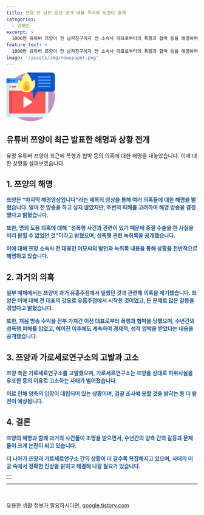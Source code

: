 ```yaml
---
title: 쯔양 전 남친 음성 공개 얘를 죽여야 되겠다 충격
categories:
  - 연예인
excerpt: >
  1000만 유튜버 쯔양이 전 남자친구이자 전 소속사 대표로부터의 폭행과 협박 등을 해명하며 의혹을 떠나 세부사항을 공개하고 있다. 쯔양은 중절수술과 성폭행 관련 녹취록을 공개하고, 명의도용과 유흥주점 업무 강요에 대한 주장을 해명했다. 또한 쯔양은 가로세로연구소의 주장을 거부하고, 해당 대표를 검찰에 고발했다. 해당 대표는 검찰 조사에 성실히 응할 것이라 밝혔다. 현재 관련된 사건은 계속 진행 중이며, 쯔양과 관련된 추가적인 행동이 예상된다.
feature_text: >
  1000만 유튜버 쯔양이 전 남자친구이자 전 소속사 대표로부터의 폭행과 협박 등을 해명하며 의혹을 떠나 세부사항을 공개하고 있다. 쯔양은 중절수술과 성폭행 관련 녹취록을 공개하고, 명의도용과 유흥주점 업무 강요에 대한 주장을 해명했다. 또한 쯔양은 가로세로연구소의 주장을 거부하고, 해당 대표를 검찰에 고발했다. 해당 대표는 검찰 조사에 성실히 응할 것이라 밝혔다. 현재 관련된 사건은 계속 진행 중이며, 쯔양과 관련된 추가적인 행동이 예상된다.
image: '/assets/img/newspaper.png'
---
```


<p><img src="/assets/img/news.png" alt="rentncar 속보" /></p>

<h2>유튜버 쯔양이 최근 발표한 해명과 상황 전개</h2>

<p data-ke-size="size16">유명 유튜버 쯔양이 최근에 폭행과 협박 등의 의혹에 대한 해명을 내놓았습니다. 이에 대한 상황을 살펴보겠습니다.</p>

<h2>1. 쯔양의 해명</h2>

<p><b><span style="color: #1a5490;">쯔양은 "마지막 해명영상입니다"라는 제목의 영상을 통해 여러 의혹들에 대한 해명을 밝혔습니다. 얼마 전 방송을 하고 싶지 않았지만, 주변의 피해를 고려하여 해명 방송을 결정했다고 밝혔습니다.</span></b></p>

<p><b><span style="color: #1a5490;">또한, 명의 도용 의혹에 대해 "성폭행 사건과 관련이 있기 때문에 중절 수술을 한 사실을 미리 밝힐 수 없었던 것"이라고 밝혔으며, 성폭행 관련 녹취록을 공개했습니다.</span></b></p>

<p><b><span style="color: #1a5490;">이에 대해 쯔양 소속사 전 대표인 이모씨의 발언과 녹취록 내용을 통해 상황을 전반적으로 해명하고 있습니다.</span></b></p>

<h2>2. 과거의 의혹</h2>

<p><b><span style="color: #1a5490;">일부 매체에서는 쯔양이 과거 유흥주점에서 일했던 것과 관련해 의혹을 제기했습니다. 쯔양은 이에 대해 전 대표의 강요로 유흥주점에서 시작한 것이었고, 돈 문제로 많은 갈등을 겪었다고 밝혔습니다.</span></b></p>

<p><b><span style="color: #1a5490;">또한, 처음 방송 수익을 전부 가져간 이전 대표로부터 폭행과 협박을 당했으며, 수년간의 성폭행 피해를 입었고, 헤어진 이후에도 계속하여 경제적, 성적 압박을 받았다는 내용을 공개했습니다.</span></b></p>

<h2>3. 쯔양과 가로세로연구소의 고발과 고소</h2>

<p><b><span style="color: #1a5490;">쯔양 측은 가로세로연구소를 고발했으며, 가로세로연구소는 쯔양을 상대로 허위사실을 유포한 등의 이유로 고소하는 사태가 벌어졌습니다.</span></b></p>

<p><b><span style="color: #1a5490;">이로 인해 양측의 입장이 대립되어 있는 상황이며, 검찰 조사에 응할 것을 밝히는 등 더 발전이 예상됩니다.</span></b></p>

<h2>4. 결론</h2>

<p><b><span style="color: #1a5490;">쯔양의 해명과 함께 과거의 사건들이 조명을 받으면서, 수년간의 양측 간의 갈등과 문제들이 크게 논란이 되고 있습니다.</span></b></p>

<p><b><span style="color: #1a5490;">더 나아가 쯔양과 가로세로연구소 간의 상황이 더 갈수록 복잡해지고 있으며, 사태의 미궁 속에서 정확한 진상을 밝히고 해결해 나갈 필요가 있습니다.</span></b></p>

<table>
    <tr>
        <th></th>
    </tr>
</table>

<hr>

<p data-ke-size="size16">&nbsp;</p>
유용한 생활 정보가 필요하시다면, <a href="https://qoogle.tistory.com" rel="dofollow">qoogle.tistory.com</a>


